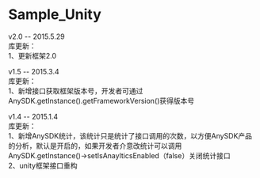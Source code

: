 Sample_Unity
============
v2.0  -- 2015.5.29   
库更新：  
1、更新框架2.0  

v1.5  -- 2015.3.4   
库更新：  
1、新增接口获取框架版本号，开发者可通过AnySDK.getInstance().getFrameworkVersion()获得版本号

v1.4  -- 2015.1.4  
库更新：    
1、新增AnySDK统计，该统计只是统计了接口调用的次数，以方便AnySDK产品的分析，默认是开启的，如果开发者介意改统计可以调用
AnySDK.getInstance()->setIsAnaylticsEnabled（false）关闭统计接口           
2、unity框架接口重构
